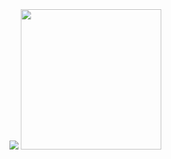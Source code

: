 


<!--
**imDevenW/imDevenW** is a ✨ _special_ ✨ repository because its `README.md` (this file) appears on your GitHub profile.

Here are some ideas to get you started:

- 🔭 I’m currently working on ...
- 🌱 I’m currently learning ...
- 👯 I’m looking to collaborate on ...
- 🤔 I’m looking for help with ...
- 💬 Ask me about ...
- 📫 How to reach me: ...
- 😄 Pronouns: ...
- ⚡ Fun fact: ...
-->

<img src="https://capsule-render.vercel.app/api?type=transparent&fontColor=D22B2B&height=150&section=header&text=Hi%20, I'm Deven&fontSize=90" />
<img src="https://media1.giphy.com/media/v1.Y2lkPTc5MGI3NjExajBwZmpqOW5nZm9kYzZocWtrNm5mNHBpc2c1d2YzdjNvOHJnMHpwdSZlcD12MV9pbnRlcm5hbF9naWZfYnlfaWQmY3Q9Zw/4ilFRqgbzbx4c/giphy.gif" style="width:250px;heigh: auto;align:center">
